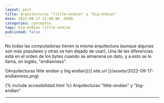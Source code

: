 ```yaml
---
layout: post
title: Arquitecturas "little-endian" y "big-endian"
date: 2022-09-17 21:00:00 -0300
categories: conceptos
tags: big-endian little-endian
published: false
---
```


No todas las computadoras tienen la misma arquitectura (aunque algunas son más populares y otras se han dejado de usar). Una de las diferencias está en el orden de los bytes cuando se almacena un dato, y a esto se lo llama, en inglés, "endianness".

![Arquitecturas little endian y big endian]({{ site.url }}/assets/2022-09-17-endianness.png)


{% include accesibilidad.html %}
Arquitecturas "little-endian" y "big-endian"


</div></details>





<hr />
